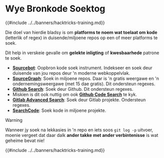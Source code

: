 # Wye Bronkode Soektog

{{#include ../../banners/hacktricks-training.md}}

Die doel van hierdie bladsy is om **platforms te noem wat toelaat om kode** (letterlik of regex) in duisende/miljoene repos op een of meer platforms te soek.

Dit help in verskeie gevalle om **gelekte inligting** of **kwesbaarhede** patrone te soek.

- [**Sourcebot**](https://www.sourcebot.dev/): Oopbron kode soek instrument. Indekseer en soek deur duisende van jou repos deur 'n moderne webkoppelvlak.
- [**SourceGraph**](https://sourcegraph.com/search): Soek in miljoene repos. Daar is 'n gratis weergawe en 'n ondernemingsweergawe (met 15 dae gratis). Dit ondersteun regexes.
- [**Github Search**](https://github.com/search): Soek deur Github. Dit ondersteun regexes.
- Miskien is dit ook nuttig om ook [**Github Code Search**](https://cs.github.com/) te kyk.
- [**Gitlab Advanced Search**](https://docs.gitlab.com/ee/user/search/advanced_search.html): Soek deur Gitlab projekte. Ondersteun regexes.
- [**SearchCode**](https://searchcode.com/): Soek kode in miljoene projekte.

> [!WARNING]
> Wanneer jy soek na lekkasies in 'n repo en iets soos `git log -p` uitvoer, moenie vergeet dat daar dalk **ander takke met ander verbintenisse** is wat geheime bevat nie!

{{#include ../../banners/hacktricks-training.md}}
